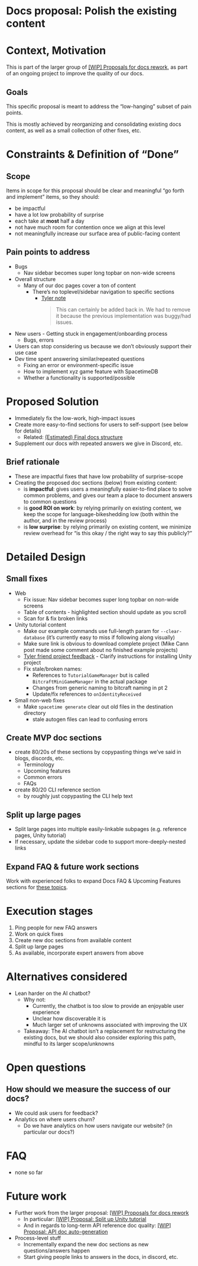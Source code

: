 # Docs proposal: Polish the existing content

# Context, Motivation

This is part of the larger group of [[WIP] Proposals for docs rework](https://www.notion.so/WIP-Proposals-for-docs-rework-68a907c8f4ab4330acb74c7da6b1d1b8?pvs=21), as part of an ongoing project to improve the quality of our docs.

## Goals

This specific proposal is meant to address the “low-hanging” subset of pain points.

This is mostly achieved by reorganizing and consolidating existing docs content, as well as a small collection of other fixes, etc.

# Constraints & Definition of “Done”

## Scope

Items in scope for this proposal should be clear and meaningful “go forth and implement” items, so they should:

- be impactful
- have a lot low probability of surprise
- each take at **most** half a day
- not have much room for contention once we align at this level
- not meaningfully increase our surface area of public-facing content

## Pain points to address

- Bugs
    - Nav sidebar becomes super long topbar on non-wide screens
- Overall structure
    - Many of our doc pages cover a ton of content
        - There’s no toplevel/sidebar navigation to specific sections
            - [Tyler note](https://www.notion.so/Docs-proposal-Polish-the-existing-content-596a8fb415b443348e18ee17aa830d28?d=8c6b1562858b47c4a765895d3a4bfd97&pvs=4#e3bf734016c14f8db7ea49728e0d26bc)
              > This can certainly be added back in. We had to remove it because the previous implementation was buggy/had issues.
- New users - Getting stuck in engagement/onboarding process
    - Bugs, errors
- Users can stop considering us because we don’t obviously support their use case
- Dev time spent answering similar/repeated questions
    - Fixing an error or environment-specific issue
    - How to implement xyz game feature with SpacetimeDB
    - Whether a functionality is supported/possible

# Proposed Solution

- Immediately fix the low-work, high-impact issues
- Create more easy-to-find sections for users to self-support (see below for details)
    - Related: [(Estimated) Final docs structure](https://www.notion.so/Estimated-Final-docs-structure-492249b605a1476cb7ec54921a786cbf?pvs=21)
- Supplement our docs with repeated answers we give in Discord, etc.

## Brief rationale

- These are impactful fixes that have low probability of surprise-scope
- Creating the proposed doc sections (below) from existing content:
    - is **impactful**: gives users a meaningfully easier-to-find place to solve common problems, and gives our team a place to document answers to common questions
    - is **good ROI on work**: by relying primarily on existing content, we keep the scope for language-bikeshedding low (both within the author, and in the review process)
    - is **low surprise**: by relying primarily on existing content, we minimize review overhead for “is this okay / the right way to say this publicly?”

# Detailed Design

## Small fixes

- Web
    - Fix issue: Nav sidebar becomes super long topbar on non-wide screens
    - Table of contents - highlighted section should update as you scroll
    - Scan for & fix broken links
- Unity tutorial content
    - Make our example commands use full-length param for `--clear-database` (it’s currently easy to miss if following along visually)
    - Make sure link is obvious to download complete project (Mike Cann post made some comment about no finished example projects)
    - [Tyler friend project feedback](https://discord.com/channels/931210784011321394/1166512616718471279/1196276328543031376) - Clarify instructions for installing Unity project
    - Fix stale/broken names:
        - References to `TutorialGameManager` but is called `BitcraftMiniGameManager` in the actual package
        - Changes from generic naming to bitcraft naming in pt 2
        - Update/fix references to `onIdentityReceived`
- Small non-web fixes
    - Make `spacetime generate` clear out old files in the destination directory
        - stale autogen files can lead to confusing errors

## Create MVP doc sections

- create 80/20s of these sections by copypasting things we’ve said in blogs, discords, etc.
    - Terminology
    - Upcoming features
    - Common errors
    - FAQs
- create 80/20 CLI reference section
    - by roughly just copypasting the CLI help text

## Split up large pages

- Split large pages into multiple easily-linkable subpages (e.g. reference pages, Unity tutorial)
- If necessary, update the sidebar code to support more-deeply-nested links

## Expand FAQ & future work sections

Work with experienced folks to expand Docs FAQ & Upcoming Features sections for [these topics](https://www.notion.so/clockworklabs/85a5414f7d63424b9e9eddc09a0ff838?v=3202bd60e5eb4a18b0d6a39d1fe67448&pvs=4).

# Execution stages

1. Ping people for new FAQ answers
2. Work on quick fixes
3. Create new doc sections from available content
4. Split up large pages
5. As available, incorporate expert answers from above

# Alternatives considered

- Lean harder on the AI chatbot?
    - Why not:
        - Currently, the chatbot is too slow to provide an enjoyable user experience
        - Unclear how discoverable it is
        - Much larger set of unknowns associated with improving the UX
    - Takeaway: The AI chatbot isn’t a replacement for restructuring the existing docs, but we should also consider exploring this path, mindful to its larger scope/unknowns

# Open questions

## How should we measure the success of our docs?

- We could ask users for feedback?
- Analytics on where users churn?
    - Do we have analytics on how users navigate our website? (in particular our docs?)

# FAQ

- none so far

# Future work

- Further work from the larger proposal: [[WIP] Proposals for docs rework](https://www.notion.so/WIP-Proposals-for-docs-rework-68a907c8f4ab4330acb74c7da6b1d1b8?pvs=21)
    - In particular: [[WIP] Proposal: Split up Unity tutorial](https://www.notion.so/WIP-Proposal-Split-up-Unity-tutorial-ae1968411f784018a7481d6d89ea3b5e?pvs=21)
    - And in regards to long-term API reference doc quality: [[WIP] Proposal: API doc auto-generation](https://www.notion.so/WIP-Proposal-API-doc-auto-generation-47ff8e748baf49d591e7e54fafc647f7?pvs=21)
- Process-level stuff
    - Incrementally expand the new doc sections as new questions/answers happen
    - Start giving people links to answers in the docs, in discord, etc.
